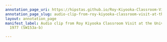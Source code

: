 ```yaml
---
annotation_page_uri: https://hipstas.github.io/Roy-Kiyooka-Classroom-Visit-University-of-Alberta-1977/annotations/audio-clip-from-roy-kiyooka-classroom-visit-at-the-university-of-alberta-1977-sw153a-b--canvas-1-third-student.json
annotation_page_slug: audio-clip-from-roy-kiyooka-classroom-visit-at-the-university-of-alberta-1977-sw153a-b--canvas-1-third-student
layout: annotation_page
manifest_label: Audio clip from Roy Kiyooka Classroom Visit at the University of Alberta,
  1977 (SW153a-b)

---
```

